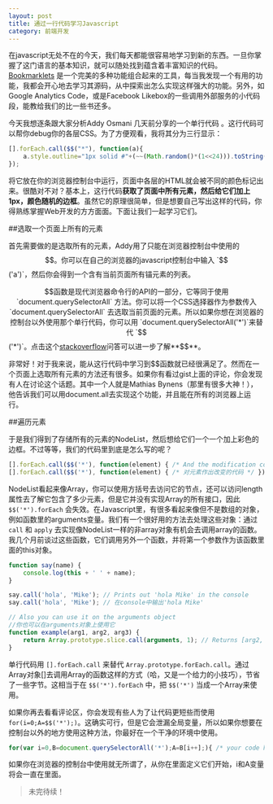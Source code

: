 ```yaml
---
layout: post
title: 通过一行代码学习Javascript
category: 前端开发
---
```


在javascript无处不在的今天，我们每天都能很容易地学习到新的东西。一旦你掌握了这门语言的基本知识，就可以随处找到蕴含着丰富知识的代码。[Bookmarklets](https://www.squarefree.com/bookmarklets/) 是一个完美的多种功能组合起来的工具，每当我发现一个有用的功能，我都会开心地去学习其源码，从中探索出怎么实现这样强大的功能。另外，如Google Analytics Code，或是Facebook Likebox的一些调用外部服务的小代码段，能教给我们的比一些书还多。

今天我想逐条跟大家分析Addy Osmani 几天前分享的一个单行代码 。这行代码可以帮你debug你的各层CSS。为了方便观看，我将其分为三行显示：

```javascript
[].forEach.call($$("*"), function(a){
    a.style.outline="1px solid #"+(~~(Math.random()*(1<<24))).toString(16)
});
```

将它放在你的浏览器控制台中运行，页面中各层的HTML就会被不同的颜色标记出来。很酷对不对？基本上，这行代码**获取了页面中所有元素，然后给它们加上1px，颜色随机的边框**。虽然它的原理很简单，但是想要自己写出这样的代码，你得熟练掌握Web开发的方方面面。下面让我们一起学习它们。

##选取一个页面上所有的元素

首先需要做的是选取所有的元素，Addy用了只能在浏览器控制台中使用的$$。你可以在自己的浏览器的javascript控制台中输入 `$$('a')`，然后你会得到一个含有当前页面所有锚元素的列表。

$$函数是现代浏览器命令行的API的一部分，它等同于使用 `document.querySelectorAll` 方法。你可以将一个CSS选择器作为参数传入 `document.querySelectorAll` 去选取当前页面的元素。所以如果你想在浏览器的控制台以外使用那个单行代码，你可以用 `document.querySelectorAll('*')`来替代 `$$('*')`。点击这个[stackoverflow](http://stackoverflow.com/questions/8981211/what-is-the-source-of-the-double-dollar-sign-selector-query-function-in-chrome-f#answer-10308917)问答可以进一步了解**$$**。

非常好！对于我来说，能从这行代码中学习到$$函数就已经很满足了。然而在一个页面上选取所有元素的方法还有很多。如果你有看过gist上面的评论，你会发现有人在讨论这个话题。其中一个人就是Mathias Bynens（那里有很多大神！），他告诉我们可以用document.all去实现这个功能，并且能在所有的浏览器上运行。

##遍历元素

于是我们得到了存储所有的元素的NodeList，然后想给它们一个一个加上彩色的边框。不过等等，我们的代码里到底是怎么写的呢？

```javascript
[].forEach.call($$('*'), function(element) { /* And the modification code here */ });
[].forEach.call($$('*'), function(element) { /* 对元素作出改变的代码 */ });
```

NodeList看起来像Array，你可以使用方括号去访问它的节点，还可以访问length属性去了解它包含了多少元素，但是它并没有实现Array的所有接口，因此 `$$('*').forEach` 会失效。在Javascript里，有很多看起来像但不是数组的对象，例如函数里的arguments变量。我们有一个很好用的方法去处理这些对象：通过 `call` 和 `apply` 去实现像NodeList一样的非array对象有机会去调用array的函数。我几个月前谈过这些函数，它们调用另外一个函数，并将第一个参数作为该函数里面的this对象。

```javascript
function say(name) {
    console.log(this + ' ' + name);
}

say.call('hola', 'Mike'); // Prints out 'hola Mike' in the console
say.call('hola', 'Mike'); // 在console中输出'hola Mike'

// Also you can use it on the arguments object
//你也可以在arguments对象上使用它
function example(arg1, arg2, arg3) {
    return Array.prototype.slice.call(arguments, 1); // Returns [arg2, arg3]
}
```

单行代码用 `[].forEach.call` 来替代 `Array.prototype.forEach.call`。通过Array对象[]去调用Array的函数这样的方式（哈，又是一个给力的小技巧），节省了一些字节。这相当于在 `$$('*').forEach` 中，把 `$$('*')` 当成一个Array来使用。

如果你再去看看评论区，你会发现有些人为了让代码更短些而使用 `for(i=0;A=$$('*');)`。这确实可行，但是它会泄漏全局变量，所以如果你想要在控制台以外的地方使用这种方法，你最好在一个干净的环境中使用。

```javascript
for(var i=0,B=document.querySelectorAll('*');A=B[i++];){ /* your code here */ }
```

如果你在浏览器的控制台中使用就无所谓了，从你在里面定义它们开始，i和A变量将会一直在里面。

> 未完待续！